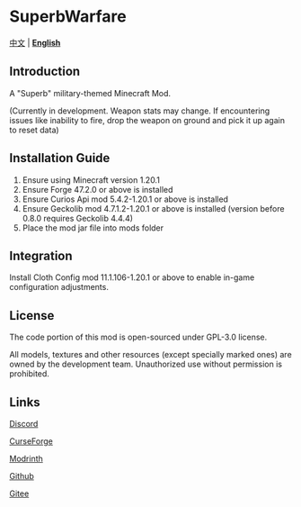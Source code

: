 # SuperbWarfare

[中文](./README.md) | **[English](./README-en.md)**

## Introduction

A "Superb" military-themed Minecraft Mod.

(Currently in development. Weapon stats may change. If encountering issues like inability to fire, drop the weapon on
ground and pick it up again to reset data)

## Installation Guide

1. Ensure using Minecraft version 1.20.1
2. Ensure Forge 47.2.0 or above is installed
3. Ensure Curios Api mod 5.4.2-1.20.1 or above is installed
4. Ensure Geckolib mod 4.7.1.2-1.20.1 or above is installed (version before 0.8.0 requires Geckolib 4.4.4)
5. Place the mod jar file into mods folder

## Integration

Install Cloth Config mod 11.1.106-1.20.1 or above to enable in-game configuration adjustments.

## License

The code portion of this mod is open-sourced under GPL-3.0 license.

All models, textures and other resources (except specially marked ones) are owned by the development team. Unauthorized
use without permission is prohibited.

## Links

[Discord](https://discord.gg/g7RVnHFDh9)

[CurseForge](https://www.curseforge.com/minecraft/mc-mods/superb-warfare)

[Modrinth](https://modrinth.com/mod/superb-warfare)

[Github](https://github.com/Mercurows/SuperbWarfare)

[Gitee](https://gitee.com/atsuishio/SuperbWarfare)
